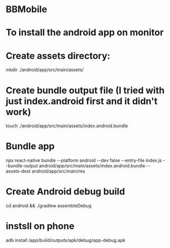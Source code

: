 # BBMobile
# To install the android app on monitor
# Create assets directory:
mkdir ./android/app/src/main/assets/
# Create bundle output file (I tried with just index.android first and it didn't work)
touch ./android/app/src/main/assets/index.android.bundle
# Bundle app
npx react-native bundle --platform android --dev false --entry-file index.js --bundle-output android/app/src/main/assets/index.android.bundle --assets-dest android/app/src/main/res
# Create Android debug build
cd android && ./gradlew assembleDebug
#  instsll on phone
adb install /app/build/outputs/apk/debug/app-debug.apk